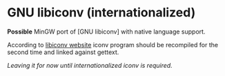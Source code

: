 # GNU libiconv (internationalized)

__Possible__ MinGW port of [GNU libiconv] with native language support.

According to [libiconv website][libiconv-www] iconv program should be
recompiled for the second time and linked against gettext.

*Leaving it for now until internationalized iconv is required.*

[libiconv-www]: https://www.gnu.org/software/libiconv/

